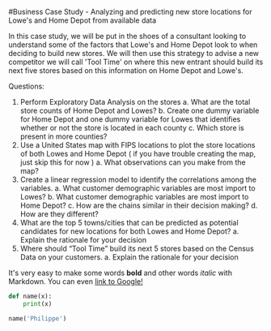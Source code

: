 #Business Case Study - Analyzing and predicting new store locations for Lowe's and Home Depot from available data 

In this case study, we will be put in the shoes of a consultant looking to understand some of the factors that Lowe's and Home Depot look to when deciding to build new stores. We will then use this strategy to advise a new competitor we will call 'Tool Time' on where this new entrant should build its next five stores based on this information on Home Depot and Lowe's.


Questions:
1. Perform Exploratory Data Analysis on the stores
	a. What are the total store counts of Home Depot and Lowes?
	b. Create one dummy variable for Home Depot and one dummy variable for Lowes
that identifies whether or not the store is located in each county
	c. Which store is present in more counties?
1. Use a United States map with FIPS locations to plot the store locations of both Lowes
and Home Depot ( if you have trouble creating the map, just skip this for now )
	a. What observations can you make from the map?
3. Create a linear regression model to identify the correlations among the variables.
	a. What customer demographic variables are most import to Lowes?
	b. What customer demographic variables are most import to Home Depot?
	c. How are the chains similar in their decision making?
	d. How are they different?
4. What are the top 5 towns/cities that can be predicted as potential candidates for new
locations for both Lowes and Home Depot?
	a. Explain the rationale for your decision
5. Where should “Tool Time” build its next 5 stores based on the Census Data on your
customers.
	a. Explain the rationale for your decision





It's very easy to make some words **bold** and other words *italic* with Markdown. You can even [link to Google!](http://google.com)


```python
def name(x):
	print(x)

name('Philippe')
```